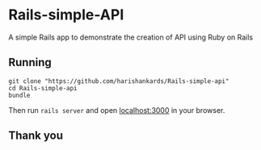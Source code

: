 # Rails-simple-API

A simple Rails app to demonstrate the creation of API using Ruby on Rails

## Running

```
git clone "https://github.com/harishankards/Rails-simple-api"
cd Rails-simple-api
bundle
```

Then run `rails server` and open <localhost:3000> in your browser.

## Thank you
